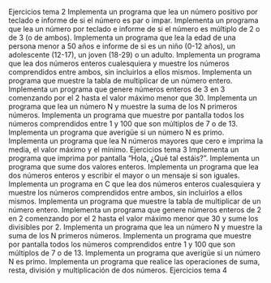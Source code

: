 Ejercicios tema 2
  Implementa un programa que lea un número positivo por teclado e informe de si el número es par o impar.
  Implementa un programa que lea un número por teclado e informe de si el número es múltiplo de 2 o de 3 (o de ambos).
  Implementa un programa que lea la edad de una persona menor a 50 años e informe de si es un niño (0-12 años), un adolescente (12-17), un joven (18-29) o un adulto.
  Implementa un programa que lea dos números enteros cualesquiera y muestre los números comprendidos entre ambos, sin incluirlos a ellos mismos.
  Implementa un programa que muestre la tabla de multiplicar de un número entero.
  Implementa un programa que genere números enteros de 3 en 3 comenzando por el 2 hasta el valor máximo menor que 30.
  Implementa un programa que lea un número N y muestre la suma de los N primeros números.
  Implementa un programa que muestre por pantalla todos los números comprendidos entre 1 y 100 que son múltiplos de 7 o de 13.
  Implementa un programa que averigüe si un número N es primo.
  Implementa un programa que lea N números mayores que cero e imprima la media, el valor máximo y el mínimo.
Ejercicios tema 3
    Implementa un programa que imprima por pantalla “Hola, ¿Qué tal estáis?”.
    Implementa un programa que sume dos valores enteros.
    Implementa un programa que lea dos números enteros y escribir el mayor o un mensaje si son iguales.
    Implementa un programa en C que lea dos números enteros cualesquiera y muestre los números comprendidos entre ambos, sin incluirlos a ellos mismos.
    Implementa un programa que muestre la tabla de multiplicar de un número entero.
    Implementa un programa que genere números enteros de 2 en 2 comenzando por el 2 hasta el valor máximo menor que 30 y sume los divisibles por 2.
    Implementa un programa que lea un número N y muestre la suma de los N primeros números.
    Implementa un programa que muestre por pantalla todos los números comprendidos entre 1 y 100 que son múltiplos de 7 o de 13.
    Implementa un programa que averigüe si un número N es primo.
    Implementa un programa que realice las operaciones de suma, resta, división y multiplicación de dos números.
Ejercicios tema 4
